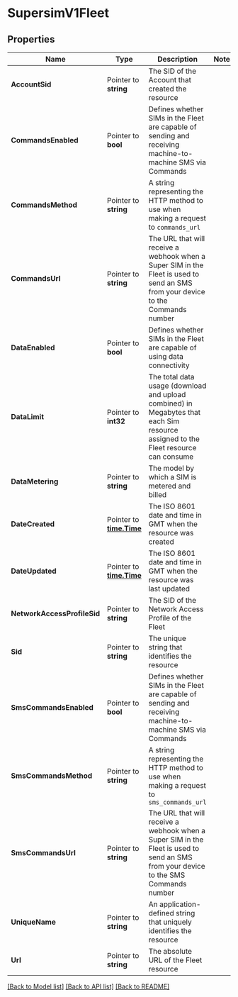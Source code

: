 # SupersimV1Fleet

## Properties

Name | Type | Description | Notes
------------ | ------------- | ------------- | -------------
**AccountSid** | Pointer to **string** | The SID of the Account that created the resource |
**CommandsEnabled** | Pointer to **bool** | Defines whether SIMs in the Fleet are capable of sending and receiving machine-to-machine SMS via Commands |
**CommandsMethod** | Pointer to **string** | A string representing the HTTP method to use when making a request to `commands_url` |
**CommandsUrl** | Pointer to **string** | The URL that will receive a webhook when a Super SIM in the Fleet is used to send an SMS from your device to the Commands number |
**DataEnabled** | Pointer to **bool** | Defines whether SIMs in the Fleet are capable of using data connectivity |
**DataLimit** | Pointer to **int32** | The total data usage (download and upload combined) in Megabytes that each Sim resource assigned to the Fleet resource can consume |
**DataMetering** | Pointer to **string** | The model by which a SIM is metered and billed |
**DateCreated** | Pointer to [**time.Time**](time.Time.md) | The ISO 8601 date and time in GMT when the resource was created |
**DateUpdated** | Pointer to [**time.Time**](time.Time.md) | The ISO 8601 date and time in GMT when the resource was last updated |
**NetworkAccessProfileSid** | Pointer to **string** | The SID of the Network Access Profile of the Fleet |
**Sid** | Pointer to **string** | The unique string that identifies the resource |
**SmsCommandsEnabled** | Pointer to **bool** | Defines whether SIMs in the Fleet are capable of sending and receiving machine-to-machine SMS via Commands |
**SmsCommandsMethod** | Pointer to **string** | A string representing the HTTP method to use when making a request to `sms_commands_url` |
**SmsCommandsUrl** | Pointer to **string** | The URL that will receive a webhook when a Super SIM in the Fleet is used to send an SMS from your device to the SMS Commands number |
**UniqueName** | Pointer to **string** | An application-defined string that uniquely identifies the resource |
**Url** | Pointer to **string** | The absolute URL of the Fleet resource |

[[Back to Model list]](../README.md#documentation-for-models) [[Back to API list]](../README.md#documentation-for-api-endpoints) [[Back to README]](../README.md)


